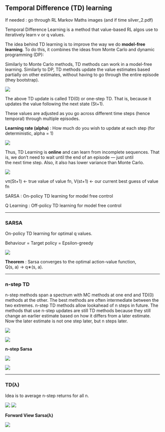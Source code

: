 ## Temporal Difference (TD) learning

If needed : go through RL Markov Maths images (and if time silver_2.pdf)

Temporal Difference Learning is a method that value-based RL algos use to iteratively learn v or q values.

The idea behind TD learning is to improve the way we do **model-free learning**. To do this, it combines the ideas from Monte Carlo and dynamic programming (DP):

Similarly to Monte Carlo methods, TD methods can work in a model-free learning. Similarly to DP, TD methods update the value estimates based partially on other estimates, without having to go through the entire episode (they bootstrap).

![](img\image-17.png)

The above TD update is called TD(0) or one-step TD. That is, because it updates the value following the next state (St+1).

These values are adjusted as you go across different time steps (hence temporal) through multiple episodes.

**Learning rate (alpha)** : How much do you wish to update at each step (for deterministic, alpha = 1)

![](img/image-9.png)

Thus, TD Learning is **online** and can learn from incomplete sequences.  That is, we don’t need to wait until the end of an episode — just until the next time step. Also, it also has lower variance than Monte Carlo. 

![](img/image-8.png) 

vπ(St+1) <- true value of value fn, V(st+1) <- our current best guess of value fn

SARSA : On-policy TD learning for model free control

Q Learning : Off-policy TD learning for model free control

---

### SARSA

On-policy TD learning for optimal q values.

Behaviour = Target policy = Epsilon-greedy

![](img\image-18.jpg)

**Theorem** : Sarsa converges to the optimal action-value function, Q(s, a) → q∗(s, a).

---

### n-step TD

n-step methods span a spectrum with
MC methods at one end and TD(0) methods at the other. The best methods are
often intermediate between the two extremes. n-step TD methods allow lookahead of n steps in future. The methods that use n-step updates are still TD methods because they still change
an earlier estimate based on how it differs from a later estimate. Now the later estimate
is not one step later, but n steps later.

![](img\image-19.png)

![](img\image-20.png)

**n-step Sarsa**

![](img\image-23.png)

![](img\image-21.png)

---

### TD(λ)

Idea is to average n-step returns for all n.

![](img\image-22.png)
![](img\image-25.png)

**Forward View Sarsa(λ)**

![](img\image-24.png)